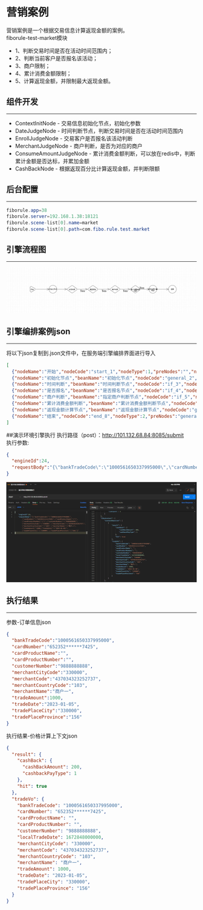 # 营销案例
营销案例是一个根据交易信息计算返现金额的案例。<br>
fiborule-test-market模块
* 1、判断交易时间是否在活动时间范围内；
* 2、判断当前客户是否报名该活动；
* 3、商户限制；
* 4、累计消费金额限制；
* 5、计算返现金额，并限制最大返现金额。

## 组件开发
- - -
* ContextInitNode - 交易信息初始化节点，初始化参数
* DateJudgeNode - 时间判断节点，判断交易时间是否在活动时间范围内
* EnrollJudgeNode - 交易客户是否报名该活动判断
* MerchantJudgeNode - 商户判断，是否为对应的商户
* ConsumeAmountJudgeNode - 累计消费金额判断，可以放在redis中，判断累计金额是否达标，并累加金额
* CashBackNode - 根据返现百分比计算返现金额，并判断限额

## 后台配置
- - -
```Java
fiborule.app=38
fiborule.server=192.168.1.38:18121
fiborule.scene-list[0].name=market
fiborule.scene-list[0].path=com.fibo.rule.test.market
```

## 引擎流程图
- - -
![引擎流程图](marketDemoEngine.png)

## 引擎编排案例json
- - -
将以下json复制到.json文件中，在服务端引擎编排界面进行导入
```json
[
  {"nodeName":"开始","nodeCode":"start_1","nodeType":1,"preNodes":"","nextNodes":"general_2","nodeX":"-23","nodeY":"-95"},
  {"nodeName":"初始化节点","beanName":"初始化节点","nodeCode":"general_2","nodeType":3,"preNodes":"start_1","nextNodes":"if_3","nodeConfig":"{}","nodeX":"113","nodeY":"-95","nodeClazz":"com.fibo.rule.test.market.node.ContextInitNode","clazzName":"ContextInitNode"},
  {"nodeName":"时间判断","beanName":"时间判断节点","nodeCode":"if_3","nodeType":4,"preNodes":"general_2","nextNodes":"if_4","nodeConfig":"{\"startDate\":\"2022-12-31T16:00:00.000Z\",\"endDate\":\"2023-12-30T16:00:00.000Z\"}","nodeX":"229","nodeY":"-95","nodeClazz":"com.fibo.rule.test.market.node.DateJudgeNode","clazzName":"DateJudgeNode","nextNodeValue":"[{\"key\":\"Y\",\"label\":\"Yes\",\"value\":\"if_4\"}]"},
  {"nodeName":"是否报名","beanName":"是否报名节点","nodeCode":"if_4","nodeType":4,"preNodes":"if_3","nextNodes":"if_5","nodeConfig":"{}","nodeX":"365","nodeY":"-95","nodeClazz":"com.fibo.rule.test.market.node.EnrollJudgeNode","clazzName":"EnrollJudgeNode","nextNodeValue":"[{\"key\":\"Y\",\"label\":\"Yes\",\"value\":\"if_5\"}]"},
  {"nodeName":"商户判断","beanName":"指定商户判断节点","nodeCode":"if_5","nodeType":4,"preNodes":"if_4","nextNodes":"if_6","nodeConfig":"{\"merchantCodes\":\"437034323252737\"}","nodeX":"510","nodeY":"-95","nodeClazz":"com.fibo.rule.test.market.node.MerchantJudgeNode","clazzName":"MerchantJudgeNode","nextNodeValue":"[{\"key\":\"Y\",\"label\":\"Yes\",\"value\":\"if_6\"}]"},
  {"nodeName":"累计消费金额判断","beanName":"累计消费金额判断节点","nodeCode":"if_6","nodeType":4,"preNodes":"if_5","nextNodes":"general_7","nodeConfig":"{\"consumeAmount\":6000}","nodeX":"643","nodeY":"-95","nodeClazz":"com.fibo.rule.test.market.node.ConsumeAmountJudgeNode","clazzName":"ConsumeAmountJudgeNode","nextNodeValue":"[{\"key\":\"Y\",\"label\":\"Yes\",\"value\":\"general_7\"}]"},
  {"nodeName":"返现金额计算节点","beanName":"返现金额计算节点","nodeCode":"general_7","nodeType":3,"preNodes":"if_6","nextNodes":"end_8","nodeConfig":"{\"cashBackPercent\":0.9,\"cashBackQuota\":200,\"payType\":1}","nodeX":"768","nodeY":"-95","nodeClazz":"com.fibo.rule.test.market.node.CashBackNode","clazzName":"CashBackNode","nextNodeValue":"[]"},
  {"nodeName":"结束","nodeCode":"end_8","nodeType":2,"preNodes":"general_7","nextNodes":"","nodeX":"896","nodeY":"-95"}
]
```

##演示环境引擎执行
执行路径（post）：http://101.132.68.84:8085/submit <br/>
执行参数:
```json
{
  "engineId":24,
  "requestBody":"{\"bankTradeCode\":\"1000561650337995000\",\"cardNumber\":\"652352******7425\",\"cardProductName\":\"\",\"cardProductNumber\":\"\",\"customerNumber\":\"9888888888\",\"merchantCityCode\":\"330000\",\"merchantCode\":\"437034323252737\",\"merchantCountryCode\":\"103\",\"merchantName\":\"商户一\",\"tradeAmount\":1000,\"tradeDate\":\"2023-01-05\",\"tradePlaceCity\":\"330000\",\"tradePlaceProvince\":\"156\"}"
}
```
![执行](marketDemoExe.png)

## 执行结果
- - -
参数-订单信息json
```json
{
  "bankTradeCode":"1000561650337995000",
  "cardNumber":"652352******7425",
  "cardProductName":"",
  "cardProductNumber":"",
  "customerNumber":"9888888888",
  "merchantCityCode":"330000",
  "merchantCode":"437034323252737",
  "merchantCountryCode":"103",
  "merchantName":"商户一",
  "tradeAmount":1000,
  "tradeDate":"2023-01-05",
  "tradePlaceCity":"330000",
  "tradePlaceProvince":"156"
}
```
执行结果-价格计算上下文json
```json
{
  "result": {
    "cashBack": {
      "cashBackAmount": 200,
      "cashbackPayType": 1
    },
    "hit": true
  },
  "tradeVo": {
    "bankTradeCode": "1000561650337995000",
    "cardNumber": "652352******7425",
    "cardProductName": "",
    "cardProductNumber": "",
    "customerNumber": "9888888888",
    "localTradeDate": 1672848000000,
    "merchantCityCode": "330000",
    "merchantCode": "437034323252737",
    "merchantCountryCode": "103",
    "merchantName": "商户一",
    "tradeAmount": 1000,
    "tradeDate": "2023-01-05",
    "tradePlaceCity": "330000",
    "tradePlaceProvince": "156"
  }
}
```